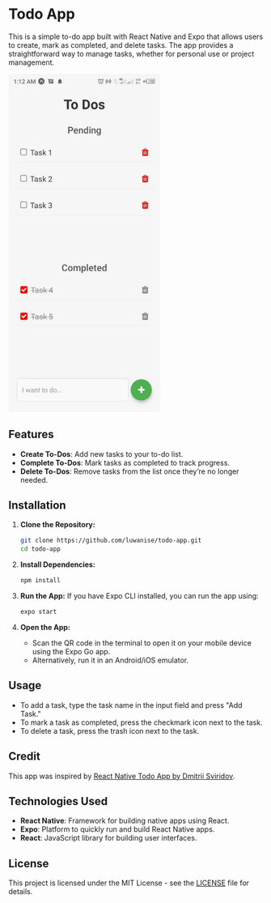 # Todo App

This is a simple to-do app built with React Native and Expo that allows users to create, mark as completed, and delete tasks. The app provides a straightforward way to manage tasks, whether for personal use or project management.

<img src="assets/images/app_screenshot.jpg" alt="App Screenshot" width="300"/>

## Features
- **Create To-Dos**: Add new tasks to your to-do list.
- **Complete To-Dos**: Mark tasks as completed to track progress.
- **Delete To-Dos**: Remove tasks from the list once they’re no longer needed.

## Installation

1. **Clone the Repository:**
   ```bash
   git clone https://github.com/luwanise/todo-app.git
   cd todo-app
   ```

2. **Install Dependencies:**
   ```bash
   npm install
   ```

3. **Run the App:**
   If you have Expo CLI installed, you can run the app using:
   ```bash
   expo start
   ```

4. **Open the App:**
   - Scan the QR code in the terminal to open it on your mobile device using the Expo Go app.
   - Alternatively, run it in an Android/iOS emulator.

## Usage
- To add a task, type the task name in the input field and press "Add Task."
- To mark a task as completed, press the checkmark icon next to the task.
- To delete a task, press the trash icon next to the task.

## Credit
This app was inspired by [React Native Todo App by Dmitrii Sviridov](https://github.com/slamach/react-native-todo-app).

## Technologies Used
- **React Native**: Framework for building native apps using React.
- **Expo**: Platform to quickly run and build React Native apps.
- **React**: JavaScript library for building user interfaces.

## License
This project is licensed under the MIT License - see the [LICENSE](LICENSE) file for details.